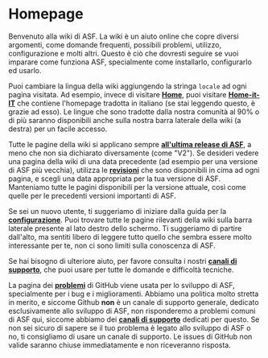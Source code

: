 # Homepage

Benvenuto alla wiki di ASF. La wiki è un aiuto online che copre diversi argomenti, come domande frequenti, possibili problemi, utilizzo, configurazione e molti altri. Questo è ciò che dovresti seguire se vuoi imparare come funziona ASF, specialmente come installarlo, configurarlo ed usarlo.

Puoi cambiare la lingua della wiki aggiungendo la stringa `locale` ad ogni pagina visitata. Ad esempio, invece di visitare **[Home](https://github.com/JustArchiNET/ArchiSteamFarm/wiki/Home)**, puoi visitare **[Home-it-IT](https://github.com/JustArchiNET/ArchiSteamFarm/wiki/Home-ru-RU)** che contiene l'homepage tradotta in italiano (se stai leggendo questo, è grazie ad esso). Le lingue che sono tradotte dalla nostra comunità al 90% o di più saranno disponibili anche sulla nostra barra laterale della wiki (a destra) per un facile accesso.

Tutte le pagine della wiki si applicano sempre **[all'ultima release di ASF](https://github.com/JustArchiNET/ArchiSteamFarm/releases)**, a meno che non sia dichiarato diversamente (come "V2"). Se desideri vedere una pagina della wiki di una data precedente (ad esempio per una versione di ASF più vecchia), utilizza le **[revisioni](https://github.com/JustArchiNET/ArchiSteamFarm/wiki/_history)** che sono disponibili in cima ad ogni pagina, e scegli una data appropriata per la tua versione di ASF. Manteniamo tutte le pagini disponibili per la versione attuale, così come quelle per le precedenti versioni importanti di ASF.

Se sei un nuovo utente, ti suggeriamo di iniziare dalla guida per la **[configurazione](https://github.com/JustArchiNET/ArchiSteamFarm/wiki/Setting-up)**. Puoi trovare tutte le pagine rilevanti della wiki sulla barra laterale presente al lato destro dello schermo. Ti suggeriamo di partire dall'alto, ma sentiti libero di leggere tutto quello che sembra essere molto interessante per te, non ci sono limiti sulla conoscenza di ASF.

Se hai bisogno di ulteriore aiuto, per favore consulta i nostri **[canali di supporto](https://github.com/JustArchiNET/ArchiSteamFarm/blob/master/.github/SUPPORT.md)**, che puoi usare per tutte le domande e difficoltà tecniche.

La pagina dei **[problemi](https://github.com/JustArchiNET/ArchiSteamFarm/issues)** di GitHub viene usata per lo sviluppo di ASF, specialmente per i bug e i miglioramenti. Abbiamo una politica molto stretta in merito, e siccome Github **non** è un canale di supporto generale, dedicato esclusivamente allo sviluppo di ASF, non risponderemo a problemi comuni di ASF qui, siccome abbiamo dei **[canali di supporto](https://github.com/JustArchiNET/ArchiSteamFarm/blob/master/.github/SUPPORT.md)** dedicati per questo. Se non sei sicuro di sapere se il tuo problema è legato allo sviluppo di ASF o no, ti consigliamo di usare un canale di supporto. Le issues di GitHub non valide saranno chiuse immediatamente e non riceveranno risposta.